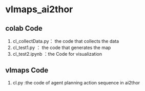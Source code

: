 # vlmaps_ai2thor

## colab Code
1. cl_collectData.py： the code that collects the data
2. cl_test1.py ： the code that generates the map
3. cl_test2.ipynb ：the Code for visualization

## vlmaps Code
1. cl.py :the code of agent planning action sequence in ai2thor
